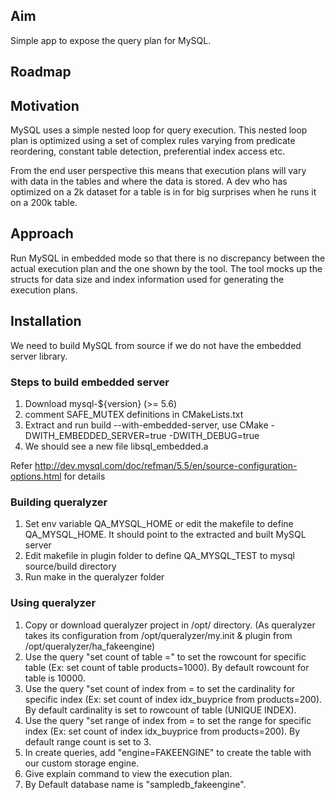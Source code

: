 ## Aim

Simple app to expose the query plan for MySQL.

## Roadmap
                   
## Motivation

MySQL uses a simple nested loop for query execution. 
This nested loop plan is optimized using a set of complex rules varying from 
predicate reordering, constant table detection, preferential index access etc.

From the end user perspective this means that execution plans will vary with data in the tables and where the data is stored.
A dev who has optimized on a 2k dataset for a table is in for big surprises when he runs it on a 200k table.

## Approach

Run MySQL in embedded mode so that there is no discrepancy between the actual execution plan and the one shown by the tool. 
The tool mocks up the structs for data size and index information used for generating the execution plans.

## Installation

We need to build MySQL from source if we do not have the embedded server library. 

### Steps to build embedded server

 1. Download mysql-${version} (>= 5.6)
 2. comment SAFE_MUTEX definitions in CMakeLists.txt
 3. Extract and run build --with-embedded-server, use CMake -DWITH_EMBEDDED_SERVER=true -DWITH_DEBUG=true
 4. We should see a new file libsql_embedded.a

Refer http://dev.mysql.com/doc/refman/5.5/en/source-configuration-options.html for details

### Building queralyzer
 1. Set env variable QA_MYSQL_HOME or edit the makefile to define QA_MYSQL_HOME. It should point to the extracted and built MySQL server
 2. Edit makefile in plugin folder to define QA_MYSQL_TEST to mysql source/build directory
 3. Run make in the queralyzer folder

### Using queralyzer

 1. Copy or download queralyzer project in /opt/ directory. (As queralyzer takes its configuration from /opt/queralyzer/my.init & plugin from /opt/queralyzer/ha_fakeengine)
 2. Use the query "set count of table <tablename>=<rowcount>" to set the rowcount for specific table (Ex: set count of table products=1000). By default rowcount for table is 10000.
 3. Use the query "set count of index <indexname> from <tablename>=<cardinality> to set the cardinality for specific index (Ex: set count of index idx_buyprice from products=200). By default cardinality is set to rowcount of table (UNIQUE INDEX).
 4. Use the query "set range of index <indexname> from <tablename>=<range> to set the range for specific index (Ex: set count of index idx_buyprice from products=200). By default range count is set to 3.
 5. In create queries, add "engine=FAKEENGINE" to create the table with our custom storage engine.
 6. Give explain command to view the execution plan.
 7. By Default database name is "sampledb_fakeengine".
